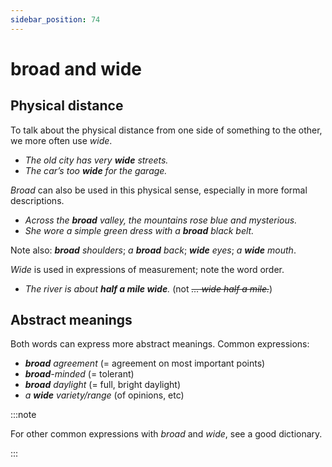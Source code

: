 ```yaml
---
sidebar_position: 74
---
```


# broad and wide

## Physical distance

To talk about the physical distance from one side of something to the other, we more often use *wide*.

- *The old city has very **wide** streets.*
- *The car’s too **wide** for the garage.*

*Broad* can also be used in this physical sense, especially in more formal descriptions.

- *Across the **broad** valley, the mountains rose blue and mysterious.*
- *She wore a simple green dress with a **broad** black belt.*

Note also: ***broad** shoulders*; *a **broad** back*; ***wide** eyes*; *a **wide** mouth*.

*Wide* is used in expressions of measurement; note the word order.

- *The river is about **half a mile wide**.* (not *~~… wide half a mile.~~*)

## Abstract meanings

Both words can express more abstract meanings. Common expressions:

- ***broad** agreement* (= agreement on most important points)
- ***broad**\-minded* (= tolerant)
- ***broad** daylight* (= full, bright daylight)
- *a **wide** variety/range* (of opinions, etc)

:::note

For other common expressions with *broad* and *wide*, see a good dictionary.

:::
